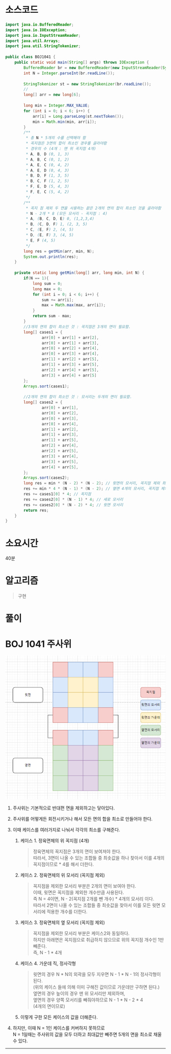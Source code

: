 # 소스코드

```Java
import java.io.BufferedReader;
import java.io.IOException;
import java.io.InputStreamReader;
import java.util.Arrays;
import java.util.StringTokenizer;

public class BOJ1041 {
    public static void main(String[] args) throws IOException {
        BufferedReader br = new BufferedReader(new InputStreamReader(System.in));
        int N = Integer.parseInt(br.readLine());

        StringTokenizer st = new StringTokenizer(br.readLine());
        //
        long[] arr = new long[6];

        long min = Integer.MAX_VALUE;
        for (int i = 0; i < 6; i++) {
            arr[i] = Long.parseLong(st.nextToken());
            min = Math.min(min, arr[i]);
        }
        /**
         * 총 N * 5개의 수를 선택해야 함
         * 꼭지점은 3면의 합이 최소인 경우를 골라야함
         * 경우의 수 (4개 : 맨 위 꼭지점 4개)
         * A, B, D (0, 1, 3)
         * A, B, C (0, 1, 2)
         * A, E, C (0, 4, 2)
         * A, E, D (0, 4, 3)
         * B, D, F (1, 3, 5)
         * B, C, F (1, 2, 5)
         * F, E, D (5, 4, 3)
         * F, E, C (5, 4, 2)
         */
        /**
         * 꼭지 점 제외 두 면을 사용하는 끝은 2개의 면의 합이 최소인 것을 골라야함
         * N - 2개 * 8 (모든 모서리 - 꼭지점 : 4)
         * A, (B, C, D, E) 0, (1,2,3,4)
         * B, (C, D, F) 1, (2, 3, 5)
         * C, (E, F) 2, (4, 5)
         * D, (E, F) 3, (4, 5)
         * E, F (4, 5)
         */
        long res = getMin(arr, min, N);
        System.out.println(res);
    }

    private static long getMin(long[] arr, long min, int N) {
        if(N == 1){
            long sum = 0;
            long max = 0;
            for (int i = 0; i < 6; i++) {
                sum += arr[i];
                max = Math.max(max, arr[i]);
            }
            return sum - max;
        }
        //3개의 면의 합이 최소인 것 : 꼭지점은 3개의 면이 필요함.
        long[] cases1 = {
                arr[0] + arr[1] + arr[2],
                arr[0] + arr[1] + arr[3],
                arr[0] + arr[2] + arr[4],
                arr[0] + arr[3] + arr[4],
                arr[1] + arr[2] + arr[5],
                arr[1] + arr[3] + arr[5],
                arr[2] + arr[4] + arr[5],
                arr[3] + arr[4] + arr[5]
        };
        Arrays.sort(cases1);

        //2개의 면의 합이 최소인 것 : 모서리는 두개의 면이 필요함.
        long[] cases2 = {
                arr[0] + arr[1],
                arr[0] + arr[2],
                arr[0] + arr[3],
                arr[0] + arr[4],
                arr[1] + arr[2],
                arr[1] + arr[3],
                arr[1] + arr[5],
                arr[2] + arr[4],
                arr[2] + arr[5],
                arr[3] + arr[4],
                arr[3] + arr[5],
                arr[4] + arr[5],
        };
        Arrays.sort(cases2);
        long res = min * (N - 2) * (N - 2); // 윗면의 모서리, 꼭지점 제외 최소로 채운 값 (정사각형)
        res += min * 4 * (N - 1) * (N - 2); // 옆면 4개의 모서리, 꼭지점 제외 최소로 채운 값 (직사각형)
        res += cases1[0] * 4; // 꼭지점
        res += cases2[0] * (N - 1) * 4; // 세로 모서리
        res += cases2[0] * (N - 2) * 4; // 윗면 모서리
        return res;
    }
}
```

# 소요시간

40분

# 알고리즘

> 구현

# 풀이

# BOJ 1041 주사위

![poster](./BOJ_1041_주사위.png)
1. 주사위는 기본적으로 반대편 면을 제외하고는 닿아있다.
2. 주사위를 어떻게든 회전시키거나 해서 모든 면의 합을 최소로 만들어야 한다.
3. 이때 케이스를 여러가지로 나눠서 각각의 최소를 구해준다.  
    1. 케이스 1. 정육면체의 위 꼭지점 (4개)     
        > 정육면체의 꼭지점은 3개의 면이 보여져야 한다.      
        > 따라서, 3면이 나올 수 있는 조합들 중 최솟값을 하나 찾아서 이를 4개의 꼭지점이므로 * 4를 해서 더한다.
          
    2. 케이스 2. 정육면체의 위 모서리 (꼭지점 제외)     
        > 꼭지점을 제외한 모서리 부분은 2개의 면이 보여야 한다.     
        > 이때, 윗면은 꼭지점을 제외한 개수만큼 사용된다.       
        > 즉 N = 4이면, N - 2(꼭지점 2개를 뺀 개수) * 4개의 모서리 이다.    
        > 따라서 2면이 나올 수 있는 조합들 중 최솟값을 찾아서 이를 모든 윗면 모서리에 적용한 개수를 더한다.

    3. 케이스 3. 정육면체의 옆 모서리 (꼭지점 제외)     
        > 꼭지점을 제외한 모서리 부분은 케이스2와 동일하다.     
        > 하지만 아래면은 꼭지점으로 취급하지 않으므로 위의 꼭지점 개수인 1만 빼준다.       
        > 즉, N - 1 * 4개       

    4. 케이스 4. 가운데 직, 정사각형        
        > 윗면의 경우 N * N의 외곽을 모두 지우면 N - 1 * N - 1의 정사각형이 된다.       
        (위의 케이스 들에 의해 이미 구해진 값이므로 가운데만 구하면 된다.)      
        > 옆면의 경우 높이의 경우 맨 위 모서리만 제외하며,      
        > 옆면의 경우 양쪽 모서리를 빼줘야하므로 N - 1 * N - 2 * 4  
          (4개의 면이므로)

    5. 이렇게 구한 모든 케이스의 값을 더해준다.

4. 하지만, 이때 N = 1인 케이스를 커버하지 못하므로          
    N = 1일때는 주사위의 값을 모두 더하고 최대값만 빼주면 5개의 면을 최소로 채울 수 있다.


---
